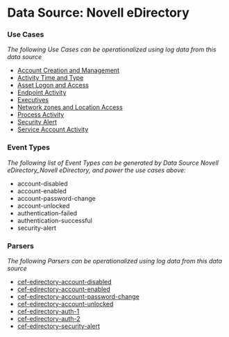 Data Source: Novell eDirectory
==============================

### Use Cases

_The following Use Cases can be operationalized using log data from this data source_

* [Account Creation and Management](usecase_account_creation_and_management.md)
* [Activity Time  and Type](usecase_activity_time__and_type.md)
* [Asset Logon and Access](usecase_asset_logon_and_access.md)
* [Endpoint Activity](usecase_endpoint_activity.md)
* [Executives](usecase_executives.md)
* [Network zones and Location Access](usecase_network_zones_and_location_access.md)
* [Process Activity](usecase_process_activity.md)
* [Security Alert](usecase_security_alert.md)
* [Service Account Activity](usecase_service_account_activity.md)


### Event Types

_The following list of Event Types can be generated by Data Source Novell eDirectory_Novell eDirectory, and power the use cases above:_

- account-disabled
- account-enabled
- account-password-change
- account-unlocked
- authentication-failed
- authentication-successful
- security-alert


### Parsers

_The following Parsers can be operationalized using log data from this data source_

* [cef-edirectory-account-disabled](parserContent_cef-edirectory-account-disabled.md)
* [cef-edirectory-account-enabled](parserContent_cef-edirectory-account-enabled.md)
* [cef-edirectory-account-password-change](parserContent_cef-edirectory-account-password-change.md)
* [cef-edirectory-account-unlocked](parserContent_cef-edirectory-account-unlocked.md)
* [cef-edirectory-auth-1](parserContent_cef-edirectory-auth-1.md)
* [cef-edirectory-auth-2](parserContent_cef-edirectory-auth-2.md)
* [cef-edirectory-security-alert](parserContent_cef-edirectory-security-alert.md)
